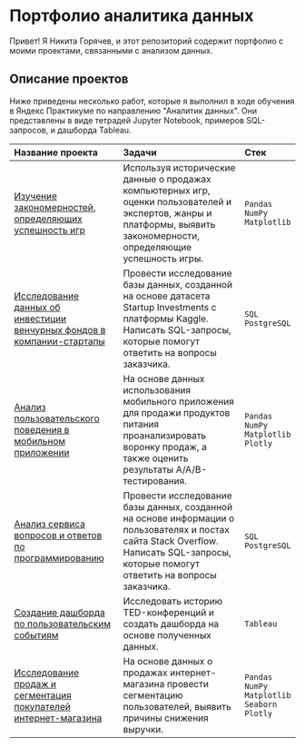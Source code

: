 # Портфолио аналитика данных
Привет!
Я Никита Горячев, и этот репозиторий содержит портфолио с моими проектами, связанными с анализом данных.

## Описание проектов
Ниже приведены несколько работ, которые я выполнил в ходе обучения в Яндекс Практикуме по направлению "Аналитик данных". Они представлены в виде тетрадей Jupyter Notebook, примеров SQL-запросов, и дашборда Tableau.

| Название проекта | Задачи | Cтек | 
| :---------------------- | :---------------------- | :---------------------- |
| [Изучение закономерностей, определяющих успешность игр](https://github.com/En-Gie/Portfolio/tree/main/01%20-%20Videogame%20Sales%20Analisys) | Используя исторические данные о продажах компьютерных игр, оценки пользователей и экспертов, жанры и платформы, выявить закономерности, определяющие успешность игры. | <code>Pandas</code><br/> <code>NumPy</code><br/> <code>Matplotlib</code><br/> |
| [Исследование данных об инвестиции венчурных фондов в компании-стартапы](https://github.com/En-Gie/Portfolio/tree/main/02%20-%20Startup%20Investments%20Analysis) | Провести исследование базы данных, созданной на основе датасета Startup Investments с платформы Kaggle. Написать SQL-запросы, которые помогут ответить на вопросы заказчика. | <code>SQL</code><br/> <code>PostgreSQL</code><br/> |
| [Анализ пользовательского поведения в мобильном приложении](https://github.com/En-Gie/Portfolio/tree/main/03%20-%20AAB%20Test%20Analysis) | На основе данных использования мобильного приложения для продажи продуктов питания проанализировать воронку продаж, а также оценить результаты A/A/B-тестирования. | <code>Pandas</code><br/> <code>NumPy</code><br/> <code>Matplotlib</code><br/> <code>Plotly</code><br/> |
| [Анализ сервиса вопросов и ответов по программированию](https://github.com/En-Gie/Portfolio/tree/main/04%20-%20Stack%20Overflow%20Database%20Analysis) | Провести исследование базы данных, созданной на основе информации о пользователях и постах сайта Stack Overflow. Написать SQL-запросы, которые помогут ответить на вопросы заказчика. | <code>SQL</code><br/> <code>PostgreSQL</code><br/> |
| [Создание дашборда по пользовательским событиям](https://public.tableau.com/app/profile/nikita.goriachev/viz/yp_project_story_v2/TED) | Исследовать историю TED-конференций и создать дашборда на основе полученных данных. | <code>Tableau</code><br/> |
| [Исследование продаж и сегментация покупателей интернет-магазина](https://github.com/En-Gie/Portfolio/tree/main/05%20-%20Internet%20Store%20Sales%20Analysis%20and%20Customer%20Segmentation) | На основе данных о продажах интернет-магазина провести сегментацию пользователей, выявить причины снижения выручки. | <code>Pandas</code><br/> <code>NumPy</code><br/> <code>Matplotlib</code><br/> <code>Seaborn</code><br/> <code>Plotly</code><br/> |
